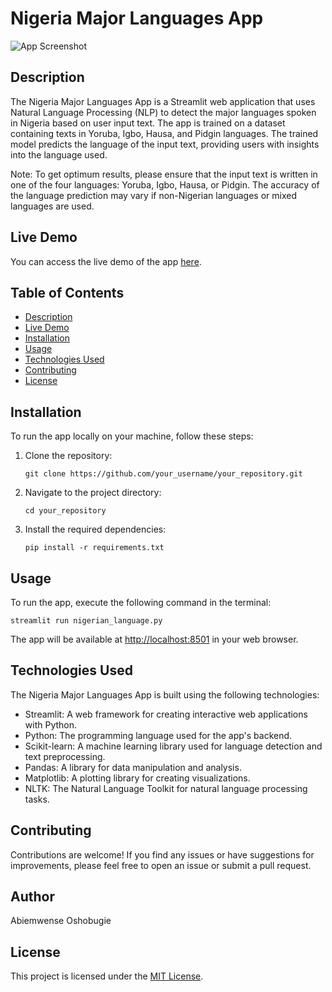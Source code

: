# Nigeria Major Languages App
![App Screenshot](screenshot.png)

## Description
The Nigeria Major Languages App is a Streamlit web application that uses Natural Language Processing (NLP) to detect the major languages spoken in Nigeria based on user input text. The app is trained on a dataset containing texts in Yoruba, Igbo, Hausa, and Pidgin languages. The trained model predicts the language of the input text, providing users with insights into the language used.

Note: To get optimum results, please ensure that the input text is written in one of the four languages: Yoruba, Igbo, Hausa, or Pidgin. The accuracy of the language prediction may vary if non-Nigerian languages or mixed languages are used.

## Live Demo
You can access the live demo of the app [here](https://nigerian-language-rdnkws0p2bp.streamlit.app).

## Table of Contents
- [Description](#description)
- [Live Demo](#live-demo)
- [Installation](#installation)
- [Usage](#usage)
- [Technologies Used](#technologies-used)
- [Contributing](#contributing)
- [License](#license)

## Installation
To run the app locally on your machine, follow these steps:

1. Clone the repository:
    ```
    git clone https://github.com/your_username/your_repository.git
    ```
2. Navigate to the project directory:
    ```
    cd your_repository
    ```
3. Install the required dependencies:
    ```
    pip install -r requirements.txt
    ```

## Usage
To run the app, execute the following command in the terminal:

    streamlit run nigerian_language.py

The app will be available at [http://localhost:8501](http://localhost:8501) in your web browser.

## Technologies Used
The Nigeria Major Languages App is built using the following technologies:

- Streamlit: A web framework for creating interactive web applications with Python.
- Python: The programming language used for the app's backend.
- Scikit-learn: A machine learning library used for language detection and text preprocessing.
- Pandas: A library for data manipulation and analysis.
- Matplotlib: A plotting library for creating visualizations.
- NLTK: The Natural Language Toolkit for natural language processing tasks.

## Contributing
Contributions are welcome! If you find any issues or have suggestions for improvements, please feel free to open an issue or submit a pull request.

## Author

Abiemwense Oshobugie

## License
This project is licensed under the [MIT License](LICENSE).

